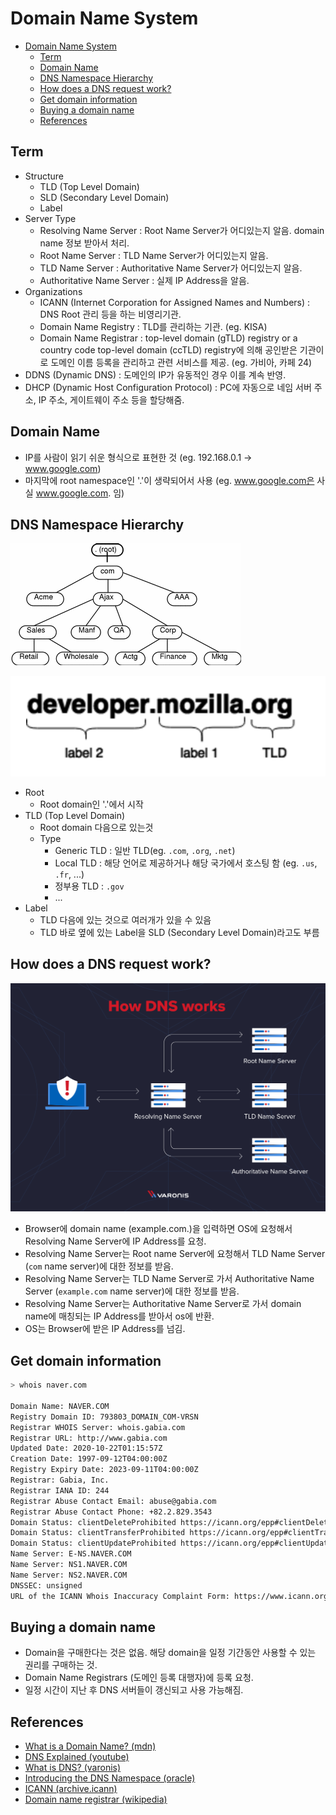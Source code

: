 # Domain Name System

- [Domain Name System](#domain-name-system)
  - [Term](#term)
  - [Domain Name](#domain-name)
  - [DNS Namespace Hierarchy](#dns-namespace-hierarchy)
  - [How does a DNS request work?](#how-does-a-dns-request-work)
  - [Get domain information](#get-domain-information)
  - [Buying a domain name](#buying-a-domain-name)
  - [References](#references)

## Term

- Structure
  - TLD (Top Level Domain)
  - SLD (Secondary Level Domain)
  - Label
- Server Type
  - Resolving Name Server : Root Name Server가 어디있는지 알음. domain name 정보 받아서 처리.
  - Root Name Server : TLD Name Server가 어디있는지 알음.
  - TLD Name Server : Authoritative Name Server가 어디있는지 알음.
  - Authoritative Name Server : 실제 IP Address을 알음.
- Organizations
  - ICANN (Internet Corporation for Assigned Names and Numbers) : DNS Root 관리 등을 하는 비영리기관.
  - Domain Name Registry : TLD를 관리하는 기관. (eg. KISA)
  - Domain Name Registrar : top-level domain (gTLD) registry or a country code top-level domain (ccTLD) registry에 의해 공인받은 기관이로 도메인 이름 등록을 관리하고 관련 서비스를 제공. (eg. 가비아, 카페 24)
- DDNS (Dynamic DNS) : 도메인의 IP가 유동적인 경우 이를 계속 반영.
- DHCP (Dynamic Host Configuration Protocol) : PC에 자동으로 네임 서버 주소, IP 주소, 게이트웨이 주소 등을 할당해줌.

## Domain Name

- IP를 사람이 읽기 쉬운 형식으로 표현한 것 (eg. 192.168.0.1 -> www.google.com)
- 마지막에 root namespace인 '.'이 생략되어서 사용 (eg. www.google.com은 사실 www.google.com. 임)

## DNS Namespace Hierarchy

![dns-hierarchy](./img/dns-hierarchy.gif)

![dns-structure](./img/dns-structure.png)

- Root
  - Root domain인 '.'에서 시작
- TLD (Top Level Domain)
  - Root domain 다음으로 있는것
  - Type
    - Generic TLD : 일반 TLD(eg. `.com`, `.org`, `.net`)
    - Local TLD : 해당 언어로 제공하거나 해당 국가에서 호스팅 함 (eg. `.us`, `.fr`, ...)
    - 정부용 TLD : `.gov`
    - ...
- Label
  - TLD 다음에 있는 것으로 여러개가 있을 수 있음
  - TLD 바로 옆에 있는 Label을 SLD (Secondary Level Domain)라고도 부름

## How does a DNS request work?

![dns-how-request-works](./img/dns-how-request-works.png)

- Browser에 domain name (example.com.)을 입력하면 OS에 요청해서 Resolving Name Server에 IP Address를 요청.
- Resolving Name Server는 Root name Server에 요청해서 TLD Name Server (`com` name server)에 대한 정보를 받음.
- Resolving Name Server는 TLD Name Server로 가서 Authoritative Name Server (`example.com` name server)에 대한 정보를 받음.
- Resolving Name Server는 Authoritative Name Server로 가서 domain name에 매칭되는 IP Address를 받아서 os에 반환.
- OS는 Browser에 받은 IP Address를 넘김.

## Get domain information

```sh
> whois naver.com

Domain Name: NAVER.COM
Registry Domain ID: 793803_DOMAIN_COM-VRSN
Registrar WHOIS Server: whois.gabia.com
Registrar URL: http://www.gabia.com
Updated Date: 2020-10-22T01:15:57Z
Creation Date: 1997-09-12T04:00:00Z
Registry Expiry Date: 2023-09-11T04:00:00Z
Registrar: Gabia, Inc.
Registrar IANA ID: 244
Registrar Abuse Contact Email: abuse@gabia.com
Registrar Abuse Contact Phone: +82.2.829.3543
Domain Status: clientDeleteProhibited https://icann.org/epp#clientDeleteProhibited
Domain Status: clientTransferProhibited https://icann.org/epp#clientTransferProhibited
Domain Status: clientUpdateProhibited https://icann.org/epp#clientUpdateProhibited
Name Server: E-NS.NAVER.COM
Name Server: NS1.NAVER.COM
Name Server: NS2.NAVER.COM
DNSSEC: unsigned
URL of the ICANN Whois Inaccuracy Complaint Form: https://www.icann.org/wicf/
```

## Buying a domain name

- Domain을 구매한다는 것은 없음. 해당 domain을 일정 기간동안 사용할 수 있는 권리를 구매하는 것.
- Domain Name Registrars (도메인 등록 대행자)에 등록 요청.
- 일정 시간이 지난 후 DNS 서버들이 갱신되고 사용 가능해짐.

## References

- [What is a Domain Name? (mdn)](https://developer.mozilla.org/en-US/docs/Learn/Common_questions/What_is_a_domain_name)
- [DNS Explained (youtube)](https://www.youtube.com/watch?v=72snZctFFtA)
- [What is DNS? (varonis)](https://www.varonis.com/blog/what-is-dns/)
- [Introducing the DNS Namespace (oracle)](https://docs.oracle.com/cd/E19455-01/806-1387/6jam692f3/index.html)
- [ICANN (archive.icann)](https://archive.icann.org/tr/english.html)
- [Domain name registrar (wikipedia)](https://en.wikipedia.org/wiki/Domain_name_registrar)